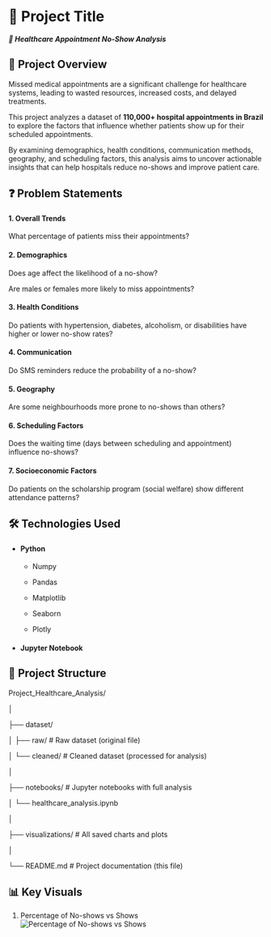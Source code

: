 # 🏥 Project Title

***🏥 Healthcare Appointment No-Show Analysis***

## 📖 Project Overview

Missed medical appointments are a significant challenge for healthcare systems, leading to wasted resources, increased costs, and delayed treatments.

This project analyzes a dataset of **110,000+ hospital appointments in Brazil** to explore the factors that influence whether patients show up for their scheduled appointments.

By examining demographics, health conditions, communication methods, geography, and scheduling factors, this analysis aims to uncover actionable insights that can help hospitals reduce no-shows and improve patient care.

## ❓ Problem Statements

#### 1. Overall Trends

What percentage of patients miss their appointments?

#### 2. Demographics

Does age affect the likelihood of a no-show?

Are males or females more likely to miss appointments?

#### 3. Health Conditions

Do patients with hypertension, diabetes, alcoholism, or disabilities have higher or lower no-show rates?

#### 4. Communication

Do SMS reminders reduce the probability of a no-show?

#### 5. Geography

Are some neighbourhoods more prone to no-shows than others?

#### 6. Scheduling Factors

Does the waiting time (days between scheduling and appointment) influence no-shows?

#### 7. Socioeconomic Factors

Do patients on the scholarship program (social welfare) show different attendance patterns?

## 🛠️ Technologies Used

- #### Python

  - Numpy
  
  - Pandas
  
  - Matplotlib
  
  - Seaborn
  
  - Plotly
  
- #### Jupyter Notebook

## 📂 Project Structure

Project_Healthcare_Analysis/

│

├── dataset/ 

│   ├── raw/  # Raw dataset (original file)

│   └── cleaned/            # Cleaned dataset (processed for analysis)

│

├── notebooks/              # Jupyter notebooks with full analysis

│   └── healthcare_analysis.ipynb

│

├── visualizations/         # All saved charts and plots

│

└── README.md               # Project documentation (this file)

## 📊 Key Visuals

1. Percentage of No-shows vs Shows
![Percentage of No-shows vs Shows]()


